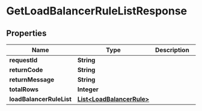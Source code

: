 
# GetLoadBalancerRuleListResponse

## Properties
Name | Type | Description | Notes
------------ | ------------- | ------------- | -------------
**requestId** | **String** |  |  [optional]
**returnCode** | **String** |  |  [optional]
**returnMessage** | **String** |  |  [optional]
**totalRows** | **Integer** |  |  [optional]
**loadBalancerRuleList** | [**List&lt;LoadBalancerRule&gt;**](LoadBalancerRule.md) |  |  [optional]



